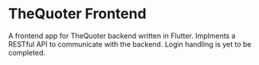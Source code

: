 # TheQuoter Frontend
A frontend app for TheQuoter backend written in Flutter.
Implments a RESTful API to communicate with the backend. Login handling is yet to be completed.
